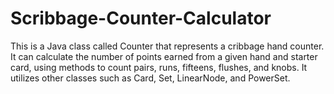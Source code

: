 # Scribbage-Counter-Calculator
This is a Java class called Counter that represents a cribbage hand counter. It can calculate the number of points earned from a given hand and starter card, using methods to count pairs, runs, fifteens, flushes, and knobs. It utilizes other classes such as Card, Set, LinearNode, and PowerSet.
